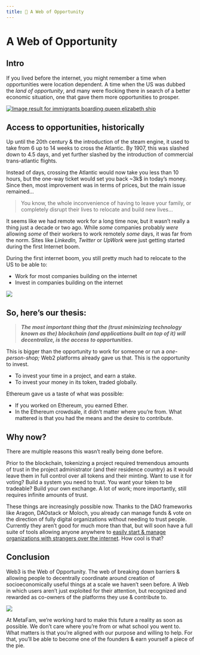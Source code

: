 ```yaml
---
title: 🤑 A Web of Opportunity
---
```

# A Web of Opportunity

## Intro

If you lived before the internet, you might remember a time when opportunities were location dependent. A time when the US was dubbed the _land of opportunity_, and many were flocking there in search of a better economic situation, one that gave them more opportunities to prosper.

[![Image result for immigrants boarding queen elizabeth ship](https://cdn.substack.com/image/fetch/w_1456,c_limit,f_auto,q_auto:good/https%3A%2F%2Fbucketeer-e05bbc84-baa3-437e-9518-adb32be77984.s3.amazonaws.com%2Fpublic%2Fimages%2Ffac4588b-355f-4c4a-a19a-ec4ea65ee7d1_1421x800.jpeg)](https://cdn.substack.com/image/fetch/c_limit,f_auto,q_auto:good/https%3A%2F%2Fbucketeer-e05bbc84-baa3-437e-9518-adb32be77984.s3.amazonaws.com%2Fpublic%2Fimages%2Ffac4588b-355f-4c4a-a19a-ec4ea65ee7d1_1421x800.jpeg)

## **Access to opportunities, historically**

Up until the 20th century & the introduction of the steam engine, it used to take from 6 up to 14 weeks to cross the Atlantic. By 1907, this was slashed down to 4.5 days, and yet further slashed by the introduction of commercial trans-atlantic flights.

Instead of days, crossing the Atlantic would now take you less than 10 hours, but the one-way ticket would set you back ~3k$ in today’s money. Since then, most improvement was in terms of prices, but the main issue remained…

> You know, the whole inconvenience of having to leave your family, or completely disrupt their lives to relocate and build new lives...

It seems like we had remote work for a long time now, but it wasn’t really a thing just a decade or two ago. While _some_ companies probably _were_ allowing _some_ of their workers to work remotely _some_ days, it was far from the norm. Sites like _LinkedIn, Twitter_ or _UpWork_ were just getting started during the first Internet boom.

During the first internet boom, you still pretty much had to relocate to the US to be able to:

-   Work for most companies building on the internet
-   Invest in companies building on the internet
    

[![](https://cdn.substack.com/image/fetch/w_1456,c_limit,f_auto,q_auto:good/https%3A%2F%2Fbucketeer-e05bbc84-baa3-437e-9518-adb32be77984.s3.amazonaws.com%2Fpublic%2Fimages%2F9cfe648b-c5b4-468f-8ec3-579373a9c3f9_488x286.png)](https://cdn.substack.com/image/fetch/c_limit,f_auto,q_auto:good/https%3A%2F%2Fbucketeer-e05bbc84-baa3-437e-9518-adb32be77984.s3.amazonaws.com%2Fpublic%2Fimages%2F9cfe648b-c5b4-468f-8ec3-579373a9c3f9_488x286.png)

## So, here’s our thesis:

> _**The most important thing that the (trust minimizing technology known as the) blockchain (and applications built on top of it) will decentralize, is the access to opportunities.**_

This is bigger than the opportunity to work for someone or run a _one-person-shop;_ Web2 platforms already gave us that. This is the opportunity to invest.

-   To invest your time in a project, and earn a stake.
-   To invest your money in its token, traded globally.
    

Ethereum gave us a taste of what was possible:

-   If you worked on Ethereum, you earned Ether.
-   In the Ethereum crowdsale, it didn’t matter where you’re from. What mattered is that you had the means and the desire to contribute.
    

## Why now?

There are multiple reasons this wasn’t really being done before.

Prior to the blockchain, tokenizing a project required tremendous amounts of trust in the project administrator (and their residence country) as it would leave them in full control over all tokens and their minting. Want to use it for voting? Build a system you need to trust. You want your token to be tradeable? Build your own exchange. A lot of work; more importantly, still requires infinite amounts of trust.

These things are increasingly possible now. Thanks to the DAO frameworks like Aragon, DAOstack or Moloch, you already can manage funds & vote on the direction of fully digital organizations without needing to trust people. Currently they aren’t good for much more than that, but will soon have a full suite of tools allowing anyone anywhere to [easily start & manage organizations with strangers over the internet](https://metagame.substack.com/p/the-way-of-web3-founding-freelancers). How cool is that?

## Conclusion

Web3 is the Web of Opportunity. The web of breaking down barriers & allowing people to decentrally coordinate around creation of socioeconomically useful things at a scale we haven’t seen before. A Web in which users aren’t just exploited for their attention, but recognized and rewarded as co-owners of the platforms they use & contribute to.

[![](https://cdn.substack.com/image/fetch/w_1456,c_limit,f_auto,q_auto:good/https%3A%2F%2Fbucketeer-e05bbc84-baa3-437e-9518-adb32be77984.s3.amazonaws.com%2Fpublic%2Fimages%2F7efc084d-caac-4968-98d7-3068ce19449b_402x375.png)](https://cdn.substack.com/image/fetch/c_limit,f_auto,q_auto:good/https%3A%2F%2Fbucketeer-e05bbc84-baa3-437e-9518-adb32be77984.s3.amazonaws.com%2Fpublic%2Fimages%2F7efc084d-caac-4968-98d7-3068ce19449b_402x375.png)

At MetaFam, we’re working hard to make this future a reality as soon as possible. We don’t care where you’re from or what school you went to. What matters is that you’re aligned with our purpose and willing to help. For that, you’ll be able to become one of the founders & earn yourself a piece of the pie.
